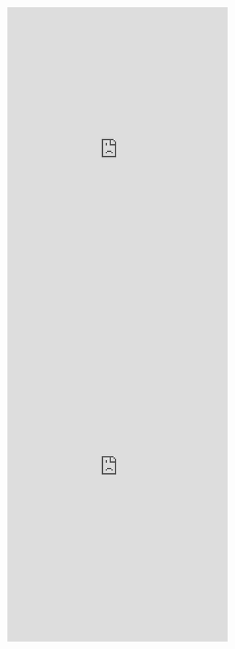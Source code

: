 
<iframe src='https://cdn.knightlab.com/libs/timeline3/latest/embed/index.html?source=1B2n6Et8u7TaDUFyYU_QTZvQNmnppvyrLHioHajG6ZXs&font=Default&lang=en&initial_zoom=2&height=650' width='100%' height='650' webkitallowfullscreen mozallowfullscreen allowfullscreen frameborder='0'></iframe>
<iframe src="https://uploads.knightlab.com/storymapjs/8f799a09719c88b5c348332d314f0c33/oscar/draft.html" frameborder="0" width="100%" height="800"></iframe>

<!DOCTYPE html>
<html>
<head>
  <meta charset="utf-8">
  <title>ArcGIS Story Map</title>
  <meta name="viewport" content="initial-scale=1,maximum-scale=1,user-scalable=no">
  <link rel="stylesheet" href="https://storymaps.arcgis.com/apps/Cascade/css/main.css">
  <script src="https://storymaps.arcgis.com/apps/Cascade/index.html?appid=https://storymaps.arcgis.com/stories/7e448e88453b457fb855433eae88bc07"></script>
</head>
<body>
</body>
</html>
